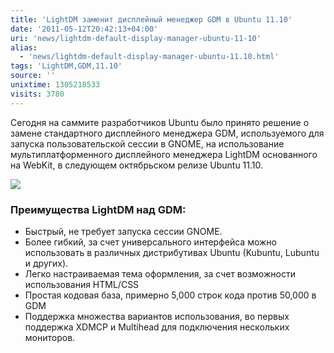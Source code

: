 ```yaml
---
title: 'LightDM заменит дисплейный менеджер GDM в Ubuntu 11.10'
date: '2011-05-12T20:42:13+04:00'
uri: 'news/lightdm-default-display-manager-ubuntu-11-10'
alias: 
  - 'news/lightdm-default-display-manager-ubuntu-11.10.html'
tags: 'LightDM,GDM,11.10'
source: ''
unixtime: 1305218533
visits: 3780
---
```

Сегодня на саммите разработчиков Ubuntu было принято решение о замене стандартного дисплейного менеджера GDM, используемого для запуска пользовательской сессии в GNOME, на использование мультиплатформенного дисплейного менеджера LightDM основанного на WebKit, в следующем октябрьском релизе Ubuntu 11.10.

[![](img/2011/05/12/20-00/lightdm-login-screen-5716721914-o.jpg)](img/2011/05/12/20-00/lightdm-login-screen-5716721914-o.jpg)

### Преимущества LightDM над GDM: 

*   Быстрый, не требует запуска сессии GNOME.
*   Более гибкий, за счет универсального интерфейса можно использовать в различных дистрибутивах Ubuntu (Kubuntu, Lubuntu и других).
*   Легко настраиваемая тема оформления, за счет возможности использования HTML/CSS
*   Простая кодовая база, примерно 5,000 строк кода против 50,000 в GDM
*   Поддержка множества вариантов использования, во первых поддержка XDMCP и Multihead для подключения нескольких мониторов.
